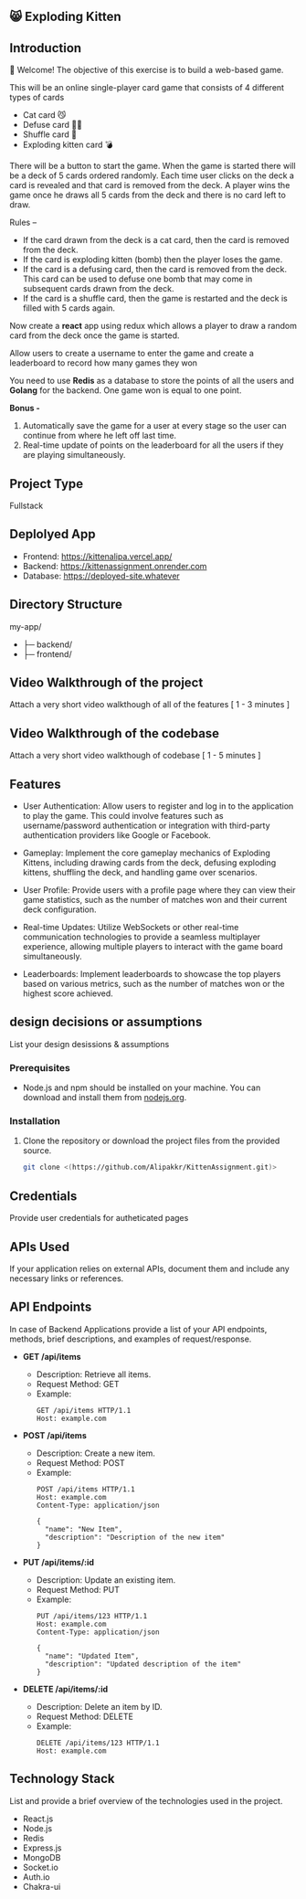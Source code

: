 ## 😸 Exploding Kitten

## Introduction
👋 Welcome! The objective of this exercise is to build a web-based game. 

This will be an online single-player card game that consists of 4 different types of cards

- Cat card 😼
- Defuse card 🙅‍♂️
- Shuffle card 🔀
- Exploding kitten card 💣

There will be a button to start the game. When the game is started there will be a deck of 5 cards ordered randomly. Each time user clicks on the deck a card is revealed and that card is removed from the deck. A player wins the game once he draws all 5 cards from the deck and there is no card left to draw. 

Rules –
- If the card drawn from the deck is a cat card, then the card is removed from the deck.
- If the card is exploding kitten (bomb) then the player loses the game.
- If the card is a defusing card, then the card is removed from the deck. This card can be used to defuse one bomb that may come in subsequent cards drawn from the deck.
- If the card is a shuffle card, then the game is restarted and the deck is filled with 5 cards again.

Now create a **react** app using redux which allows a player to draw a random card from the deck once the game is started.

Allow users to create a username to enter the game and create a leaderboard to record how many games they won

You need to use **Redis** as a database to store the points of all the users and **Golang** for the backend. One game won is equal to one point. 

**Bonus -**

1. Automatically save the game for a user at every stage so the user can continue from where he left off last time.
2. Real-time update of points on the leaderboard for all the users if they are playing simultaneously.

## Project Type
Fullstack

## Deplolyed App
- Frontend: https://kittenalipa.vercel.app/
- Backend: https://kittenassignment.onrender.com
- Database: https://deployed-site.whatever

## Directory Structure
my-app/
- ├─ backend/
- ├─ frontend/


## Video Walkthrough of the project
Attach a very short video walkthough of all of the features [ 1 - 3 minutes ]

## Video Walkthrough of the codebase
Attach a very short video walkthough of codebase [ 1 - 5 minutes ]

## Features
- User Authentication: Allow users to register and log in to the application to play the game. This could involve features such as username/password authentication or integration with third-party authentication providers like Google or Facebook.

- Gameplay: Implement the core gameplay mechanics of Exploding Kittens, including drawing cards from the deck, defusing exploding kittens, shuffling the deck, and handling game over scenarios.

- User Profile: Provide users with a profile page where they can view their game statistics, such as the number of matches won and their current deck configuration.

- Real-time Updates: Utilize WebSockets or other real-time communication technologies to provide a seamless multiplayer experience, allowing multiple players to interact with the game board simultaneously.

- Leaderboards: Implement leaderboards to showcase the top players based on various metrics, such as the number of matches won or the highest score achieved.

## design decisions or assumptions
List your design desissions & assumptions

### Prerequisites
- Node.js and npm should be installed on your machine. You can download and install them from [nodejs.org](https://nodejs.org/).

### Installation

1. Clone the repository or download the project files from the provided source.
   ```bash
   git clone <(https://github.com/Alipakkr/KittenAssignment.git)>


## Credentials
Provide user credentials for autheticated pages

## APIs Used

If your application relies on external APIs, document them and include any necessary links or references.

## API Endpoints

In case of Backend Applications provide a list of your API endpoints, methods, brief descriptions, and examples of request/response.

- **GET /api/items**
  - Description: Retrieve all items.
  - Request Method: GET
  - Example:
    ```http
    GET /api/items HTTP/1.1
    Host: example.com
    ```

- **POST /api/items**
  - Description: Create a new item.
  - Request Method: POST
  - Example:
    ```http
    POST /api/items HTTP/1.1
    Host: example.com
    Content-Type: application/json

    {
      "name": "New Item",
      "description": "Description of the new item"
    }
    ```

- **PUT /api/items/:id**
  - Description: Update an existing item.
  - Request Method: PUT
  - Example:
    ```http
    PUT /api/items/123 HTTP/1.1
    Host: example.com
    Content-Type: application/json

    {
      "name": "Updated Item",
      "description": "Updated description of the item"
    }
    ```

- **DELETE /api/items/:id**
  - Description: Delete an item by ID.
  - Request Method: DELETE
  - Example:
    ```http
    DELETE /api/items/123 HTTP/1.1
    Host: example.com
    ```

## Technology Stack
List and provide a brief overview of the technologies used in the project.
- React.js
- Node.js
- Redis
- Express.js
- MongoDB
- Socket.io
- Auth.io
- Chakra-ui
